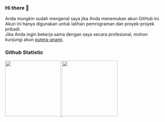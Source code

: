 ### Hi there 👋

Anda mungkin sudah mengenal saya jika Anda menemukan akun GitHub ini.<br>
Akun ini hanya digunakan untuk latihan pemrograman dan proyek-proyek pribadi. <br>
Jika Anda ingin bekerja sama dengan saya secara profesional, mohon kunjungi akun [putera-anami](https://github.com/putera-anami).<br>
### Github Statistic
<p align="left">
<a href="https://github.com/RedCyclone28">
  <img height="180em" src="https://github-readme-stats-eight-theta.vercel.app/api?username=RedCyclone28&show_icons=true&theme=algolia&include_all_commits=true&count_private=true"/>
  <img height="180em" src="https://github-readme-stats-eight-theta.vercel.app/api/top-langs/?username=RedCyclone28&layout=compact&langs_count=8&theme=algolia"/>
</a>
</p>
<!--
**RedCyclone28/RedCyclone28** is a ✨ _special_ ✨ repository because its `README.md` (this file) appears on your GitHub profile.

Here are some ideas to get you started:

- 🔭 I’m currently working on ...
- 🌱 I’m currently learning ...
- 👯 I’m looking to collaborate on ...
- 🤔 I’m looking for help with ...
- 💬 Ask me about ...
- 📫 How to reach me: ...
- 😄 Pronouns: ...
- ⚡ Fun fact: ...
-->
